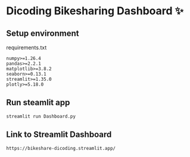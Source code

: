 # Dicoding Bikesharing Dashboard ✨

## Setup environment
requirements.txt
```
numpy>=1.26.4
pandas>=2.2.1
matplotlib>=3.8.2
seaborn>=0.13.1
streamlit>=1.35.0
plotly>=5.18.0
```

## Run steamlit app
```
streamlit run Dashboard.py
```
## Link to Streamlit Dashboard
```
https://bikeshare-dicoding.streamlit.app/
```
